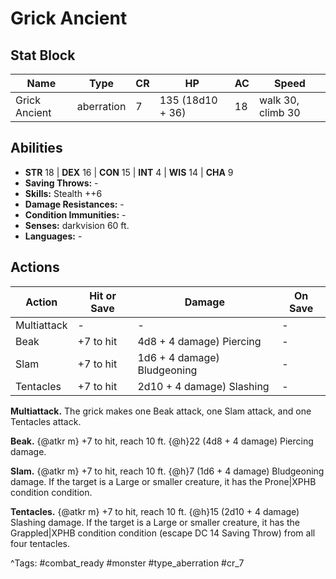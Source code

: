 # Grick Ancient

## Stat Block

| Name | Type | CR | HP | AC | Speed |
|------|------|----|----|----|-------|
| Grick Ancient | aberration | 7 | 135 (18d10 + 36) | 18 | walk 30, climb 30 |

## Abilities

- **STR** 18 | **DEX** 16 | **CON** 15 | **INT** 4 | **WIS** 14 | **CHA** 9
- **Saving Throws:** -  
- **Skills:** Stealth ++6  
- **Damage Resistances:** -  
- **Condition Immunities:** -  
- **Senses:** darkvision 60 ft.  
- **Languages:** -


## Actions

| Action | Hit or Save | Damage | On Save |
|--------|--------------|--------|----------|
| Multiattack | - | - | - |
| Beak | +7 to hit | 4d8 + 4 damage) Piercing | - |
| Slam | +7 to hit | 1d6 + 4 damage) Bludgeoning | - |
| Tentacles | +7 to hit | 2d10 + 4 damage) Slashing | - |

**Multiattack.** The grick makes one Beak attack, one Slam attack, and one Tentacles attack.

**Beak.** {@atkr m} +7 to hit, reach 10 ft. {@h}22 (4d8 + 4 damage) Piercing damage.

**Slam.** {@atkr m} +7 to hit, reach 10 ft. {@h}7 (1d6 + 4 damage) Bludgeoning damage. If the target is a Large or smaller creature, it has the Prone|XPHB condition condition.

**Tentacles.** {@atkr m} +7 to hit, reach 10 ft. {@h}15 (2d10 + 4 damage) Slashing damage. If the target is a Large or smaller creature, it has the Grappled|XPHB condition condition (escape DC 14 Saving Throw) from all four tentacles.


^Tags: #combat_ready #monster #type_aberration #cr_7